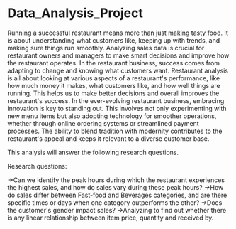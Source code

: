# Data_Analysis_Project
Running a successful restaurant means more than just making tasty food. It is about
understanding what customers like, keeping up with trends, and making sure things run
smoothly. Analyzing sales data is crucial for restaurant owners and managers to make smart
decisions and improve how the restaurant operates.
In the restaurant business, success comes from adapting to change and knowing what customers
want. Restaurant analysis is all about looking at various aspects of a restaurant's performance,
like how much money it makes, what customers like, and how well things are running. This
helps us to make better decisions and overall improves the restaurant's success.
In the ever-evolving restaurant business, embracing innovation is key to standing out. This
involves not only experimenting with new menu items but also adopting technology for
smoother operations, whether through online ordering systems or streamlined payment
processes. The ability to blend tradition with modernity contributes to the restaurant's appeal and
keeps it relevant to a diverse customer base.

This analysis will answer the following research questions.

Research questions:

->Can we identify the peak hours during which the restaurant experiences the highest sales,
and how do sales vary during these peak hours?
->How do sales differ between Fast-food and Beverages categories, and are there specific
times or days when one category outperforms the other?
->Does the customer's gender impact sales?
->Analyzing to find out whether there is any linear relationship between item price,
quantity and received by.
